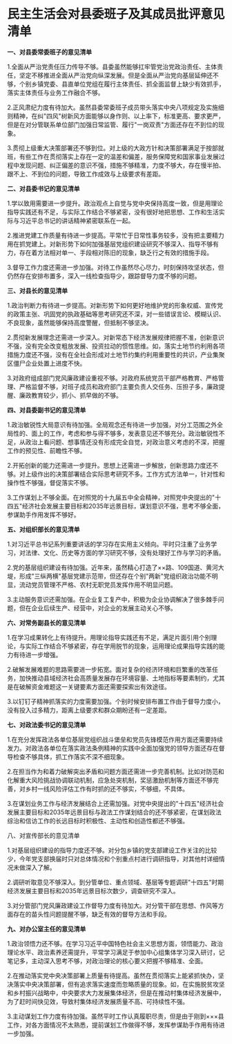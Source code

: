 # 民主生活会对县委班子及其成员批评意见清单

**一、对县委常委班子的意见清单**

1.全面从严治党责任压力传导不够。县委虽然能够扛牢管党治党政治责任、主体责任，坚定不移推进全面从严治党向纵深发展。但是全面从严治党向基层延伸还不够，个别乡镇党委、县直单位党组在履行主体责任、抓全面监督上缺少有效抓手，落实主体责任与业务工作融合不够。

2.正风肃纪力度有待加大。虽然县委常委班子成员带头落实中央八项规定及实施细则精神，在纠"四风"树新风方面能够以身作则、以上率下，标准更高、要求更严，但是在对分管联系单位部门加强日常监管、履行"一岗双责"方面还存在不到位的现象。

3.贯彻上级重大决策部署还不够到位。对上级的大政方针和决策部署满足于按部就班，有些工作在贯彻落实上存在一定的温差和偏差，服务保障党和国家事业发展过程中发现问题、纠正偏差的意识不强，措施不够精准，力度不够大，存在慢半拍、跟不上、不到位的问题，导致工作成效与上级要求有差距。

**二、对县委书记的意见清单**

1.学以致用需要进一步提升。政治观点上自觉与党中央保持高度一致，但是用理论指导实践还有不足，与实际工作结合不够紧密，没有很好地把思想、工作和生活实际与习近平总书记的讲话精神紧密联系在一起。

2.推进党建工作质量有待进一步提高。平常忙于日常性事务较多，没有把主要精力用在抓党建上。对新形势下如何加强基层党组织建设研究不够深入、指导不够有力，存在着方法相对单一、手段相对陈旧的现象，缺乏行之有效的措施手段。

3.督导工作力度还需进一步加强。对待工作虽然尽心尽力，时刻保持攻坚状态，但仍然存在安排布置多，深入一线检查指导少，跟踪督导力度不够的问题。

**三、对县长的意见清单**

1.政治判断力有待进一步提高。对新形势下如何更好地维护党的形象权威、宣传党的政策主张、巩固党的执政基础等思考研究还不深，对一些错误言论、模糊认识、不良现象，虽然能够保持高度警醒，但抵制不够坚决。

2.贯彻新发展理念还需进一步深入。对新常态下经济发展规律把握不准，创新意识不强，没有完全改变粗放发展、投资拉动的惯性思维。如，落实土地节约利用各项措施力度还不强，没有在全社会形成对土地节约集约利用重要性的共识，产业集聚区僵尸企业处置上进度不快。

3.对政府组成部门党风廉政建设重视不够。对政府系统党员干部严格教育、严格管理、严格监督不够，对班子成员和政府部门主要负责人交任务、压担子多，廉政提醒、廉政教育较少，抓小、抓早做的不够。

**四、对县委副书记的意见清单**

1.政治敏锐性大局意识有待加强。全局观念还有待进一步加强，对分工范围之外全局性的、面上的工作，考虑和参与得不够多，发表意见还不够充分。政治敏锐性不足，从政治上看问题、想事情还没有形成完全自觉，对政治意义考虑的不深，把握工作的预见性、前瞻性不够。

2.开拓创新的能力还需进一步提升。思想上还需进一步解放，创新思路力度还不够。对上级作出的决策部署结合实际思考研究不多。工作方式方法单一，针对性和操作性不够强，督促落实不够。

3.工作谋划上不够全面。在对照党的十九届五中全会精神，对照党中央提出的"十四五"经济社会发展主要目标和2035年远景目标，谋划意识不强，思考不够全面，参谋助手作用发挥不够好。

**五、对组织部长的意见清单**

1.对习近平总书记系列重要讲话的学习存在实用主义倾向。平时只注重了业务学习，对法律、文化、历史等方面的学习研究不够，没有处理好工作与学习的矛盾。

2.党的基层组织建设有待加强。近年来，虽然精心打造了××路、109国道、黄河大堤，形成"三纵两横"基层党建示范带，但还存在个别"两新"党组织政治功能不明显，流动党员管理不严格、农村无职党员发挥作用不明显问题。

3.主动服务意识还需加强。在企业复工复产中，积极为企业协调解决了很多棘手问题，但在企业后续生产、经营中，对企业的发展主动关心不够。

**六、对常务副县长的意见清单**

1.在学习成果转化上有待提升。用理论指导实践还有不足，满足片面引用个别理论，与实际工作结合不够紧密，存在学用脱节的现象，运用理论成果指导实践的能力有待进一步增强。

2.破解发展难题的思路需要进一步拓宽。面对复杂的经济环境和巨繁重的改革任务，加快推动县域经济社会高质量发展存在环境容量、土地指标等要素制约，尤其是在破解资金难题这一关键要素方面还需要探索出有效途径。

3.以钉钉子精神抓落实的力度需要加强。个别时候安排布置工作由于督导力度小，没有投入过多精力，距离上级要求和群众期盼还有一定差距。

**七、对政法委书记的意见清单**

1.在充分发挥政法各单位基层党组织战斗堡垒和党员先锋模范作用方面还需要持续发力。对政法各单位在落实政法条例精神的实践中全面加强党的领导方面还存在督导检查不够具体，抓工作落实不深不细现象。

2.在担当作为和着力破解突出矛盾和问题方面还需进一步完善机制。比如对防范和化解重大风险挑战协调联动机制，应急处突机制，奖惩激励机制等方面还不够完善，对乡村一线风险评估工作有时抓的还不够实，不够细，不具体。

3.在谋划业务工作与经济发展结合上还需加强。对党中央提出的"十四五"经济社会发展主要目标和2035年远景目标与政法工作谋划结合的还不够紧密，在谋划政法综治和信访工作的长远目标时积极性、主动性和创造性都还不够强。

八、对宣传部长的意见清单

1.对基层组织建设的指导力度还不够。对分包乡镇的党支部建设工作关注的比较少，今年党支部换届时只对总体情况和个别重点村进行调研指导，对其他村详细情况未做深入了解。

2.调研听取意见不够深入。到分管单位、重点领域、基层等专题调研"十四五"时期经济发展主要目标和2035年远景目标次数少，调查研究不深入。

3.对分管部门党风廉政建设工作督导力度有待加大。对分管干部在思想、作风等方面存在的苗头性问题提醒不够，缺乏有效的督导方法和手段。

**九、对办公室主任的意见清单**

1.政治领悟力还不够。在学习习近平中国特色社会主义思想方面，领悟能力、政治理论水平、政治素养还需提升，平常学习满足于参加中心组集体学习深入研讨，记笔记多，主动深入思考不够，对政治理论的核心要义把握不够精准、全面。

2.在推动落实党中央决策部署上质量有待提高。虽然在贯彻落实上能紧抓快办，坚决落实中央决策部署，但有追求落实速度而忽略质量的现象。如，在实施脱贫攻坚和乡村振兴战略中，中央要求大力发展集体经济，但是在推动村集体经济发展中，为了赶时间快见效，导致村集体经济发展质量不高、可持续性不强。

3.主动谋划工作力度有待加强。虽然平时工作认真履职尽责，但是由于刚到×××县工作，对各方面情况不太熟悉，提前谋划工作做得不够，发挥参谋助手作用有待进一步加强。

